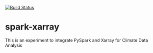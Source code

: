 [![Build Status](https://travis-ci.org/andersy005/spark-xarray.svg?branch=master)](https://travis-ci.org/andersy005/spark-xarray)

# spark-xarray
This is an experiment to integrate PySpark and Xarray for Climate Data Analysis
